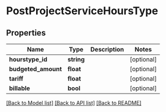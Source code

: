# PostProjectServiceHoursType

## Properties

 Name                | Type       | Description | Notes      
---------------------|------------|-------------|------------
 **hourstype_id**    | **string** |             | [optional] 
 **budgeted_amount** | **float**  |             | [optional] 
 **tariff**          | **float**  |             | [optional] 
 **billable**        | **bool**   |             | [optional] 

[[Back to Model list]](../README.md#documentation-for-models) [[Back to API list]](../README.md#documentation-for-api-endpoints) [[Back to README]](../README.md)


